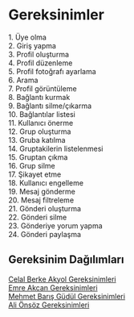 <h1>Gereksinimler</h1>
1. Üye olma <br>
2. Giriş yapma <br>
3. Profil oluşturma <br> 
4. Profil düzenleme <br>
5. Profil fotoğrafı ayarlama <br>
6. Arama <br>
7. Profil görüntüleme <br>
8. Bağlantı kurmak <br>
9. Bağlantı silme/çıkarma  <br>
10. Bağlantılar listesi <br>
11. Kullanıcı önerme <br>
12. Grup oluşturma <br>
13. Gruba katılma <br>
14. Gruptakilerin listelenmesi <br>
15. Gruptan çıkma <br>
16. Grup silme <br>
17. Şikayet etme <br>
18. Kullanıcı engelleme  <br>
19. Mesaj gönderme <br>
20. Mesaj filtreleme <br>
21. Gönderi oluşturma  <br>
22. Gönderi silme <br>
23. Gönderiye yorum yapma <br>
24. Gönderi paylaşma 
<br>
<h2>Gereksinim Dağılımları</h2>

[Celal Berke Akyol Gereksinimleri](celal-berke-akyol-gereksinim.md)
<br>
[Emre Akcan Gereksinimleri](Emre-Akcan.md)
<br>
[Mehmet Barış Güdül Gereksinimleri](mehmet-barış-güdül-gereksinim.md)
<br>
[Ali Önsöz Gereksinimleri](ali-önsöz.md)
